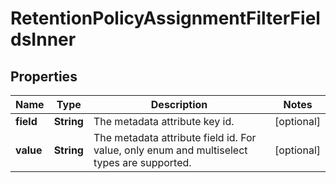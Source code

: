 

# RetentionPolicyAssignmentFilterFieldsInner


## Properties

| Name | Type | Description | Notes |
|------------ | ------------- | ------------- | -------------|
|**field** | **String** | The metadata attribute key id. |  [optional] |
|**value** | **String** | The metadata attribute field id. For value, only enum and multiselect types are supported. |  [optional] |



